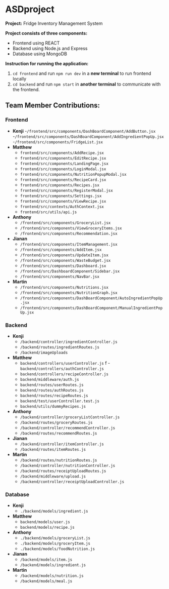 # ASDproject
**Project:** Fridge Inventory Management System

**Project consists of three components:**
- Frontend using REACT
- Backend using Node.js and Express
- Database using MongoDB

**Instruction for running the application:**
1. `cd frontend` and run `npm run dev` in a **new terminal** to run frontend locally
2. `cd backend` and run `npm start` in **another terminal** to communicate with the frontend.


## Team Member Contributions:
### Frontend
- **Kenji**
    -`/frontend/src/components/DashBoardComponent/AddButton.jsx`
    -`/frontend/src/components/DashBoardComponent/AddIngredientPopUp.jsx`
    -`/frontend/src/components/FridgeList.jsx`
- **Matthew**
    - `frontend/src/components/AddRecipe.jsx`
    - `frontend/src/components/EditRecipe.jsx`
    - `frontend/src/components/LandingPage.jsx`
    - `frontend/src/components/LoginModal.jsx`
    - `frontend/src/components/NutritionPopupModal.jsx`
    - `frontend/src/components/RecipeCard.jsx`
    - `frontend/src/components/Recipes.jsx`
    - `frontend/src/components/RegisterModal.jsx`
    - `frontend/src/components/Settings.jsx`
    - `frontend/src/components/ViewRecipe.jsx`
    - `frontend/src/contexts/AuthContext.jsx`
    - `frontend/src/utils/api.js`
- **Anthony**
    - `/frontend/src/components/GroceryList.jsx`
    - `/frontend/src/components/ViewGroceryItems.jsx`
    - `/frontend/src/components/Recommendation.jsx`
- **Jianan**
    - `/frontend/src/components/ItemManagement.jsx` 
    - `/frontend/src/components/AddItem.jsx` 
    - `/frontend/src/components/UpdateItem.jsx` 
    - `/frontend/src/components/WasteBudget.jsx`
    - `/frontend/src/components/Dashboard.jsx`
    - `/frontend/src/DashboardComponent/Sidebar.jsx`
    - `/frontend/src/components/NavBar.jsx`
- **Martin**
    - `/frontend/src/components/Nutritions.jsx`
    - `/frontend/src/components/NutritionGraph.jsx`
    - `/frontend/src/components/DashBoardComponent/AutoIngredientPopUp.jsx`
    - `/frontend/src/components/DashBoardComponent/ManualIngredientPopUp.jsx`

### Backend
- **Kenji**
    -  `/backend/controller/ingredientController.js`
    -  `/backend/routes/ingredientRoutes.js`
    -  `/backend/imageUploads`
- **Matthew**
    - `backend/controllers/userController.js`
  f  - `backend/controllers/authController.js`
    - `backend/controllers/recipeController.js`
    - `backend/middleware/auth.js`
    - `backend/routes/userRoutes.js`
    - `backend/routes/authRoutes.js`
    - `backend/routes/recipeRoutes.js`
    - `backend/test/userController.test.js`
    - `backend/utils/dummyRecipes.js`
- **Anthony**
    -  `/backend/controller/groceryListController.js`
    -  `/backend/routes/groceryRoutes.js`
    -  `/backend/controller/recommendController.js`
    -  `/backend/routes/recommendRoutes.js`
- **Jianan**
    -  `/backend/controller/itemController.js`
    -  `/backend/routes/itemRoutes.js`
- **Martin**
    -  `/backend/routes/nutritionRoutes.js`
    -  `/backend/controller/nutritionController.js`
    -  `/backend/routes/receiptUploadRoutes.js`
    -  `/backend/middleware/upload.js`
    -  `/backend/controller/receiptUploadController.js`

### Database
- **Kenji**
    - `./backend/models/ingredient.js`
- **Matthew**
    - `backend/models/user.js`
    - `backend/models/recipe.js`
- **Anthony**
    - `./backend/models/groceryList.js`
    - `./backend/models/groceryItem.js`
    - `./backend/models/foodNutrition.js`
- **Jianan**
    - `/backend/models/item.js`
    - `/backend/models/ingredient.js`
- **Martin**
    - `/backend/models/nutrition.js`
    - `/backend/models/meal.js`
